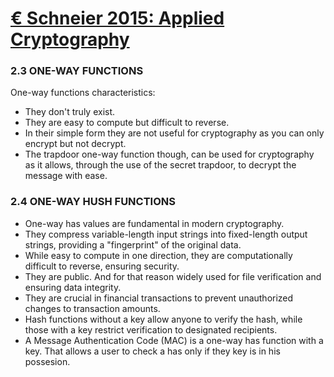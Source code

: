 # [€ Schneier 2015: Applied Cryptography](https://learning.oreilly.com/library/view/applied-cryptography-protocols/9781119096726/10_chap02.html#chap02-sec003)

### 2.3 ONE-WAY FUNCTIONS

One-way functions characteristics:

- They don't truly exist.
- They are easy to compute but difficult to reverse.
- In their simple form they are not useful for cryptography as you can only encrypt but not decrypt.
- The trapdoor one-way function though, can be used for cryptography as it allows, through the use of the secret trapdoor, to decrypt the message with ease.

### 2.4 ONE-WAY HUSH FUNCTIONS

- One-way has values are fundamental in modern cryptography.
- They compress variable-length input strings into fixed-length output strings, providing a "fingerprint" of the original data.
- While easy to compute in one direction, they are computationally difficult to reverse, ensuring security.
- They are public. And for that reason widely used for file verification and ensuring data integrity.
- They are crucial in financial transactions to prevent unauthorized changes to transaction amounts.
- Hash functions without a key allow anyone to verify the hash, while those with a key restrict verification to designated recipients.
- A Message Authentication Code (MAC) is a one-way has function with a key. That allows a user to check a has only if they key is in his possesion.


